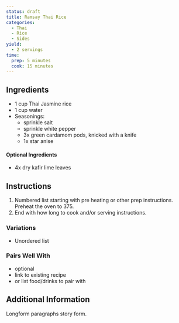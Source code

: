 ```yaml
---
status: draft
title: Ramsay Thai Rice
categories:
  - Thai
  - Rice
  - Sides
yield:
  - 2 servings
time:  
  prep: 5 minutes
  cook: 15 minutes
---
```

## Ingredients

* 1 cup Thai Jasmine rice
* 1 cup water
* Seasonings:
  * sprinkle salt
  * sprinkle white pepper
  * 3x green cardamom pods, knicked with a knife
  * 1x star anise

#### Optional Ingredients

* 4x dry kafir lime leaves

## Instructions

1. Numbered list starting with pre heating or other prep instructions. Preheat the oven to 375. 
2. End with how long to cook and/or serving instructions.

### Variations

* Unordered list

### Pairs Well With

* optional
* link to existing recipe
* or list food/drinks to pair with

## Additional Information

Longform paragraphs story form.
